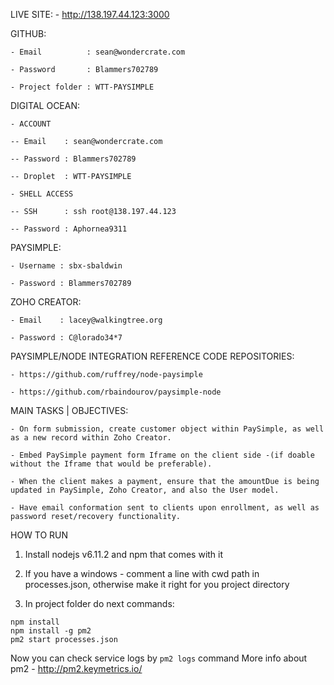 
LIVE SITE:
	- http://138.197.44.123:3000

GITHUB:

	- Email          : sean@wondercrate.com

	- Password       : Blammers702789

	- Project folder : WTT-PAYSIMPLE

DIGITAL OCEAN:

	- ACCOUNT 

	-- Email    : sean@wondercrate.com

	-- Password : Blammers702789

	-- Droplet  : WTT-PAYSIMPLE

	- SHELL ACCESS

	-- SSH      : ssh root@138.197.44.123

	-- Password : Aphornea9311

PAYSIMPLE: 

	- Username : sbx-sbaldwin

	- Password : Blammers702789

ZOHO CREATOR: 

	- Email    : lacey@walkingtree.org

	- Password : C@lorado34*7

PAYSIMPLE/NODE INTEGRATION REFERENCE CODE REPOSITORIES:

	- https://github.com/ruffrey/node-paysimple

	- https://github.com/rbaindourov/paysimple-node

MAIN TASKS | OBJECTIVES:	

	- On form submission, create customer object within PaySimple, as well as a new record within Zoho Creator.

	- Embed PaySimple payment form Iframe on the client side -(if doable without the Iframe that would be preferable).

	- When the client makes a payment, ensure that the amountDue is being updated in PaySimple, Zoho Creator, and also the User model.

	- Have email conformation sent to clients upon enrollment, as well as password reset/recovery functionality.

HOW TO RUN

1) Install nodejs v6.11.2 and npm that comes with it

2) If you have a windows - comment a line with cwd path in processes.json, otherwise make it right for you project directory

3) In project folder do next commands:

```
npm install
npm install -g pm2
pm2 start processes.json
```

Now you can check service logs by `pm2 logs` command
More info about pm2 - http://pm2.keymetrics.io/